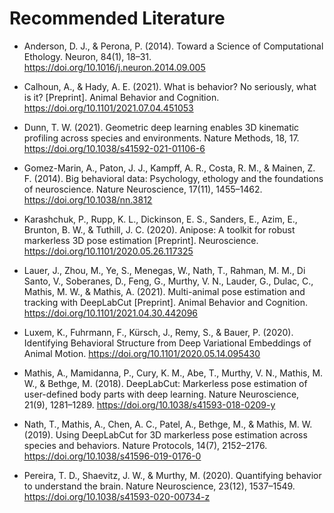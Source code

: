 # Recommended Literature

* Anderson, D. J., & Perona, P. (2014). Toward a Science of Computational Ethology. Neuron, 84(1), 18–31. https://doi.org/10.1016/j.neuron.2014.09.005

* Calhoun, A., & Hady, A. E. (2021). What is behavior? No seriously, what is it? [Preprint]. Animal Behavior and Cognition. https://doi.org/10.1101/2021.07.04.451053

* Dunn, T. W. (2021). Geometric deep learning enables 3D kinematic profiling across species and environments. Nature Methods, 18, 17. https://doi.org/10.1038/s41592-021-01106-6

* Gomez-Marin, A., Paton, J. J., Kampff, A. R., Costa, R. M., & Mainen, Z. F. (2014). Big behavioral data: Psychology, ethology and the foundations of neuroscience. Nature Neuroscience, 17(11), 1455–1462. https://doi.org/10.1038/nn.3812

* Karashchuk, P., Rupp, K. L., Dickinson, E. S., Sanders, E., Azim, E., Brunton, B. W., & Tuthill, J. C. (2020). Anipose: A toolkit for robust markerless 3D pose estimation [Preprint]. Neuroscience. https://doi.org/10.1101/2020.05.26.117325

* Lauer, J., Zhou, M., Ye, S., Menegas, W., Nath, T., Rahman, M. M., Di Santo, V., Soberanes, D., Feng, G., Murthy, V. N., Lauder, G., Dulac, C., Mathis, M. W., & Mathis, A. (2021). Multi-animal pose estimation and tracking with DeepLabCut [Preprint]. Animal Behavior and Cognition. https://doi.org/10.1101/2021.04.30.442096

* Luxem, K., Fuhrmann, F., Kürsch, J., Remy, S., & Bauer, P. (2020). Identifying Behavioral Structure from Deep Variational Embeddings of Animal Motion. https://doi.org/10.1101/2020.05.14.095430

* Mathis, A., Mamidanna, P., Cury, K. M., Abe, T., Murthy, V. N., Mathis, M. W., & Bethge, M. (2018). DeepLabCut: Markerless pose estimation of user-defined body parts with deep learning. Nature Neuroscience, 21(9), 1281–1289. https://doi.org/10.1038/s41593-018-0209-y

* Nath, T., Mathis, A., Chen, A. C., Patel, A., Bethge, M., & Mathis, M. W. (2019). Using DeepLabCut for 3D markerless pose estimation across species and behaviors. Nature Protocols, 14(7), 2152–2176. https://doi.org/10.1038/s41596-019-0176-0

* Pereira, T. D., Shaevitz, J. W., & Murthy, M. (2020). Quantifying behavior to understand the brain. Nature Neuroscience, 23(12), 1537–1549. https://doi.org/10.1038/s41593-020-00734-z
